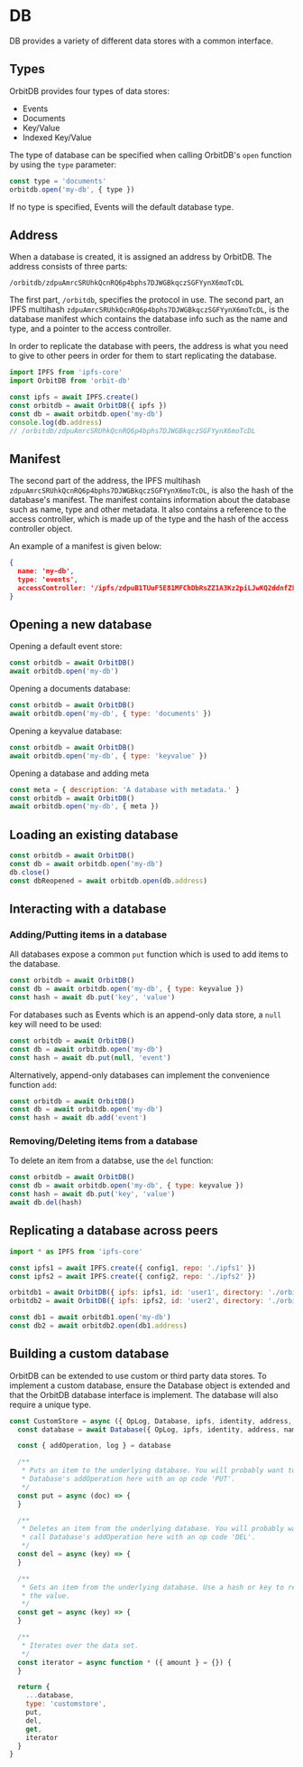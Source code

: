 # DB

DB provides a variety of different data stores with a common interface.

## Types

OrbitDB provides four types of data stores:

- Events
- Documents
- Key/Value
- Indexed Key/Value

The type of database can be specified when calling OrbitDB's `open` function by using the `type` parameter:

```js
const type = 'documents'
orbitdb.open('my-db', { type })
```

If no type is specified, Events will the default database type.

## Address

When a database is created, it is assigned an address by OrbitDB. The address consists of three parts:

```
/orbitdb/zdpuAmrcSRUhkQcnRQ6p4bphs7DJWGBkqczSGFYynX6moTcDL
```

The first part, `/orbitdb`, specifies the protocol in use. The second part, an IPFS multihash `zdpuAmrcSRUhkQcnRQ6p4bphs7DJWGBkqczSGFYynX6moTcDL`, is the database manifest which contains the database info such as the name and type, and a pointer to the access controller.

In order to replicate the database with peers, the address is what you need to give to other peers in order for them to start replicating the database.

```js
import IPFS from 'ipfs-core'
import OrbitDB from 'orbit-db'

const ipfs = await IPFS.create()
const orbitdb = await OrbitDB({ ipfs })
const db = await orbitdb.open('my-db')
console.log(db.address)
// /orbitdb/zdpuAmrcSRUhkQcnRQ6p4bphs7DJWGBkqczSGFYynX6moTcDL
```

## Manifest

The second part of the address, the IPFS multihash `zdpuAmrcSRUhkQcnRQ6p4bphs7DJWGBkqczSGFYynX6moTcDL`, is also the hash of the database's manifest. The manifest contains information about the database such as name, type and other metadata. It also contains a reference to the access controller, which is made up of the type and the hash of the access controller object.

An example of a manifest is given below:

```json
{
  name: 'my-db',
  type: 'events',
  accessController: '/ipfs/zdpuB1TUuF5E81MFChDbRsZZ1A3Kz2piLJwKQ2ddnfZLEBx64'
}
```

## Opening a new database

Opening a default event store:

```js
const orbitdb = await OrbitDB()
await orbitdb.open('my-db')
```

Opening a documents database:

```js
const orbitdb = await OrbitDB()
await orbitdb.open('my-db', { type: 'documents' })
```

Opening a keyvalue database:

```js
const orbitdb = await OrbitDB()
await orbitdb.open('my-db', { type: 'keyvalue' })
```

Opening a database and adding meta

```js
const meta = { description: 'A database with metadata.' }
const orbitdb = await OrbitDB()
await orbitdb.open('my-db', { meta })
```

## Loading an existing database

```js
const orbitdb = await OrbitDB()
const db = await orbitdb.open('my-db')
db.close()
const dbReopened = await orbitdb.open(db.address)
```

## Interacting with a database

### Adding/Putting items in a database

All databases expose a common `put` function which is used to add items to the database.

```js
const orbitdb = await OrbitDB()
const db = await orbitdb.open('my-db', { type: keyvalue })
const hash = await db.put('key', 'value')
```

For databases such as Events which is an append-only data store, a `null` key will need to be used:

```js
const orbitdb = await OrbitDB()
const db = await orbitdb.open('my-db')
const hash = await db.put(null, 'event')
```

Alternatively, append-only databases can implement the convenience function `add`:

```js
const orbitdb = await OrbitDB()
const db = await orbitdb.open('my-db')
const hash = await db.add('event')
```

### Removing/Deleting items from a database 

To delete an item from a databse, use the `del` function:

```js
const orbitdb = await OrbitDB()
const db = await orbitdb.open('my-db', { type: keyvalue })
const hash = await db.put('key', 'value')
await db.del(hash)
```

## Replicating a database across peers

```js
import * as IPFS from 'ipfs-core'

const ipfs1 = await IPFS.create({ config1, repo: './ipfs1' })
const ipfs2 = await IPFS.create({ config2, repo: './ipfs2' })

orbitdb1 = await OrbitDB({ ipfs: ipfs1, id: 'user1', directory: './orbitdb1' })
orbitdb2 = await OrbitDB({ ipfs: ipfs2, id: 'user2', directory: './orbitdb2' })

const db1 = await orbitdb1.open('my-db')
const db2 = await orbitdb2.open(db1.address)
```

## Building a custom database

OrbitDB can be extended to use custom or third party data stores. To implement a custom database, ensure the Database object is extended and that the OrbitDB database interface is implement. The database will also require a unique type.

```js
const CustomStore = async ({ OpLog, Database, ipfs, identity, address, name, access, directory, storage, meta, syncAutomatically, indexBy = '_id' }) => {
  const database = await Database({ OpLog, ipfs, identity, address, name, access, directory, storage, meta, syncAutomatically })

  const { addOperation, log } = database

  /**
   * Puts an item to the underlying database. You will probably want to call 
   * Database's addOperation here with an op code 'PUT'.
   */
  const put = async (doc) => {
  }

  /**
   * Deletes an item from the underlying database. You will probably want to
   * call Database's addOperation here with an op code 'DEL'.
   */
  const del = async (key) => {
  }

  /**
   * Gets an item from the underlying database. Use a hash or key to retrieve 
   * the value.
   */
  const get = async (key) => {
  }

  /**
   * Iterates over the data set.
   */
  const iterator = async function * ({ amount } = {}) {
  }

  return {
    ...database,
    type: 'customstore',
    put,
    del,
    get,
    iterator
  }
}
```